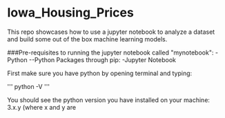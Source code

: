 # Iowa_Housing_Prices

This repo showcases how to use a jupyter notebook to analyze a dataset and build some out of the box machine learning models.

###Pre-requisites to running the jupyter notebook called "mynotebook":
-Python
--Python Packages through pip: 
-Jupyter Notebook

First make sure you have python by opening terminal and typing:

'''
python -V
'''

You should see the python version you have installed on your machine: 3.x.y (where x and y are
